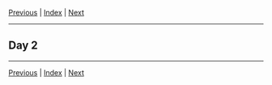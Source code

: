 [Previous](day1.md) | [Index](index.md) | [Next](day3.md)

---

## Day 2

---

[Previous](day1.md) | [Index](index.md) | [Next](day3.md)
